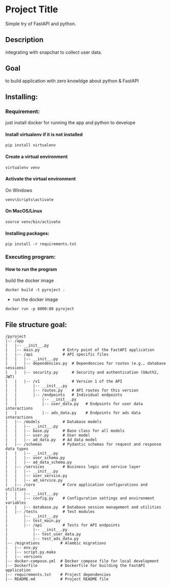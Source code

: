 # Project Title
Simple try of FastAPI and python.



## Description
integrating with snapchat to collect user data.



## Goal
to build application with zero knowldge about python & FastAPI



## Installing:

### Requirement:
just install docker for running the app and python to develope


#### Install virtualenv if it is not installed
````
pip install virtualenv
````
#### Create a virtual environment
````
virtualenv venv
````
#### Activate the virtual environment
On Windows
````
venv\Scripts\activate
````
#### On MacOS/Linux
````
source venv/bin/activate
````

#### Installing packages: 
````
pip install -r requirements.txt
````


### Executing program:

#### How to run the program
build the docker image
```
docker build -t pyroject .
```

* run the docker image
```
docker run -p 8000:80 pyroject
```



## File structure goal: 
```
/pyroject
|-- /app
|   |-- __init__.py
|   |-- main.py          # Entry point of the FastAPI application
|   |-- /api             # API specific files
|   |   |-- __init__.py
|   |   |-- dependencies.py  # Dependencies for routes (e.g., database sessions)
|   |   |-- security.py      # Security and authentication (OAuth2, JWT)
|   |   |-- /v1              # Version 1 of the API
|   |       |-- __init__.py
|   |       |-- routes.py    # API routes for this version
|   |       |-- /endpoints   # Individual endpoints
|   |           |-- __init__.py
|   |           |-- user_data.py   # Endpoints for user data interactions
|   |           |-- ads_data.py    # Endpoints for ads data interactions
|   |-- /models          # Database models
|   |   |-- __init__.py
|   |   |-- base.py      # Base class for all models
|   |   |-- user.py      # User model
|   |   |-- ad_data.py   # Ad data model
|   |-- /schemas         # Pydantic schemas for request and response data types
|   |   |-- __init__.py
|   |   |-- user_schema.py
|   |   |-- ad_data_schema.py
|   |-- /services        # Business logic and service layer
|   |   |-- __init__.py
|   |   |-- user_service.py
|   |   |-- ad_service.py
|   |-- /core            # Core application configurations and utilities
|   |   |-- __init__.py
|   |   |-- config.py    # Configuration settings and environment variables
|   |   |-- database.py  # Database session management and utilities
|   |-- /tests           # Test modules
|       |-- __init__.py
|       |-- test_main.py
|       |-- /api         # Tests for API endpoints
|           |-- __init__.py
|           |-- test_user_data.py
|           |-- test_ads_data.py
|-- /migrations         # Alembic migrations
|   |-- env.py
|   |-- script.py.mako
|   |-- versions
|-- docker-compose.yml  # Docker compose file for local development
|-- Dockerfile          # Dockerfile for building the FastAPI application
|-- requirements.txt    # Project dependencies
|-- README.md           # Project README file
```
